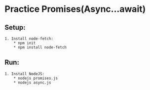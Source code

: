 # Practice Promises(Async...await)

## Setup:
    1. Install node-fetch:
        * npm init
        * npm install node-fetch

## Run:
    1. Install NodeJS:
        * nodejs promises.js
        * nodejs async.js